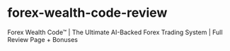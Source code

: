 # forex-wealth-code-review
Forex Wealth Code™ | The Ultimate AI-Backed Forex Trading System | Full Review Page + Bonuses
